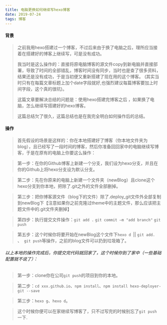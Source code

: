 ```yaml
---
title: 电脑更换如何继续写hexo博客
date: 2019-07-24
tags: 博客
---
```

#### 背景
> 之前我用hexo搭建过一个博客，不过后来由于换了电脑之后，理所应当接着在搭建好的博客上继续写，可是没有成功。
> 
> 我当时是这么操作的：直接将原电脑博客的源文件copy到新电脑并直接部署，导致了时间的全部错乱，博客时间没有同步，当时也是查了很多资料，结果还是没有成功，于是当初便又重新搭建了现在用的这个博客。
> (其实当时只有在每篇文章标题上加个date字段就好,也强烈建议每篇博客要加上时间字段，这个真的很坑)。
> 
> 这篇文章要解决总结的问题是：使用hexo搭建完博客之后 ，如果换了电脑，怎么继续写搭建好的hexo博客。
>
> 这篇总结欠了很久，这篇总结也是在我完全明白如何操作后的总结。

#### 操作
>首先假设的场景是这样的：你在本地搭建好了博客（你本地文件夹为blog），且已经写了一段时间的博客，然后你准备回回家中的电脑继续写博客，于是在原有的电脑上你要这么操作：

>第一步：在你的Github博客上新建一个分支，我们设为hexo分支，并且在你的Github上将hexo分支设为默认分支。

>第二步：先在你原来的电脑上新建一个文件夹（newBlog）且clone这个hexo分支到你本地，把除了.git之外的文件全部删掉。

>第三步：把你博客源文件（blog下的文件）除了.deploy_git文件外全部复制到newBlog下【注意如果你之前克隆过theme中的主题文件，那么应该把主题文件中的.git文件夹删掉】

>第四步：执行提交文件操作：`git add .` `git commit –m "add branch"`  `git push`

>第五步：这个时候你将要开始在newBlog这个文件下`hexo d `|| `git add. ` 、` git push`等操作，之前的blog文件可以扔到垃圾箱了。

###### 以上本地的操作完成后，你提交完代码就回家了，这个时候你到了家中（一些基础配置就不说了）：

> 第一步：clone你在公司`git push`的项目到你的本地。

> 第二步：`cd xxx.github.io`、`npm install`、`npm install hexo-deployer-git --save`

> 第三步：`hexo g`、`hexo d`。

> 这个时候你便可以在家继续写博客了，只不过写完的时候别忘了`git push` 一下.